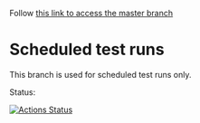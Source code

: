 Follow [this link to access the master branch](//github.com/SolaceDev/pubsubplus-connector-kafka-sink/tree/master)

# Scheduled test runs

This branch is used for scheduled test runs only.

Status:

[![Actions Status](https://github.com/SolaceDev/pubsubplus-connector-kafka-sink/workflows/daily-sanity-master/badge.svg)](https://github.com/SolaceDev/pubsubplus-connector-kafka-sink/actions?query=workflow%3Adaily-sanity-master)

